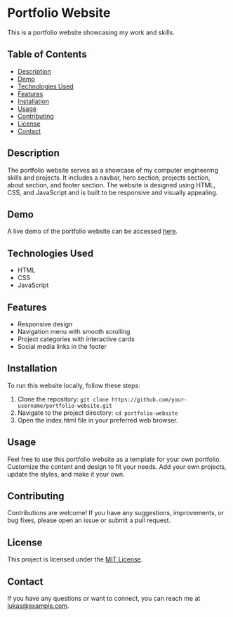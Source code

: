 # Portfolio Website

This is a portfolio website showcasing my work and skills.

## Table of Contents

- [Description](#description)
- [Demo](#demo)
- [Technologies Used](#technologies-used)
- [Features](#features)
- [Installation](#installation)
- [Usage](#usage)
- [Contributing](#contributing)
- [License](#license)
- [Contact](#contact)

## Description

The portfolio website serves as a showcase of my computer engineering skills and projects. It includes a navbar, hero section, projects section, about section, and footer section. The website is designed using HTML, CSS, and JavaScript and is built to be responsive and visually appealing.

## Demo

A live demo of the portfolio website can be accessed [here](http://lukasportfolio.cloud/).

## Technologies Used

- HTML
- CSS
- JavaScript

## Features

- Responsive design
- Navigation menu with smooth scrolling
- Project categories with interactive cards
- Social media links in the footer

## Installation

To run this website locally, follow these steps:

1. Clone the repository: `git clone https://github.com/your-username/portfolio-website.git`
2. Navigate to the project directory: `cd portfolio-website`
3. Open the index.html file in your preferred web browser.

## Usage

Feel free to use this portfolio website as a template for your own portfolio. Customize the content and design to fit your needs. Add your own projects, update the styles, and make it your own.

## Contributing

Contributions are welcome! If you have any suggestions, improvements, or bug fixes, please open an issue or submit a pull request.

## License

This project is licensed under the [MIT License](LICENSE).

## Contact

If you have any questions or want to connect, you can reach me at lukas@example.com.
